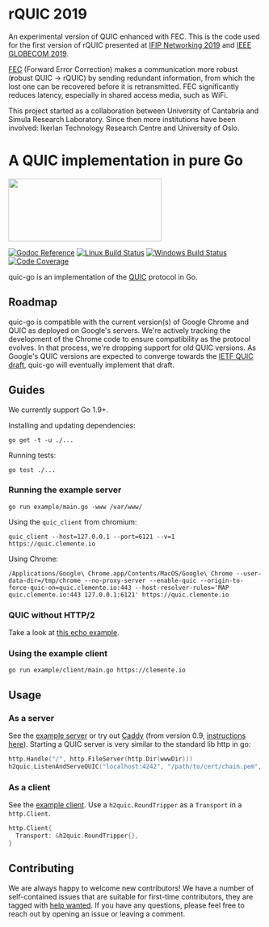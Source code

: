 # rQUIC 2019

An experimental version of QUIC enhanced with FEC. This is the code used for the first version of rQUIC presented at [IFIP Networking 2019](https://www.researchgate.net/publication/332802775_Poster_rQUIC_Integrating_FEC_with_QUIC_for_Robust_Wireless_Communications) and [IEEE GLOBECOM 2019](https://www.researchgate.net/publication/335096281_rQUIC_Integrating_FEC_with_QUIC_for_Robust_Wireless_Communications).

[FEC](https://en.wikipedia.org/wiki/Forward_error_correction) (Forward Error Correction) makes a communication more robust (**r**obust QUIC -> rQUIC) by sending redundant information, from which the lost one can be recovered before it is retransmitted. FEC significantly reduces latency, especially in shared access media, such as WiFi.

This project started as a collaboration between University of Cantabria and Simula Research Laboratory. Since then more institutions have been involved: Ikerlan Technology Research Centre and University of Oslo.

# A QUIC implementation in pure Go

<img src="docs/quic.png" width=303 height=124>

[![Godoc Reference](https://img.shields.io/badge/godoc-reference-blue.svg?style=flat-square)](https://godoc.org/github.com/lucas-clemente/quic-go)
[![Linux Build Status](https://img.shields.io/travis/lucas-clemente/quic-go/master.svg?style=flat-square&label=linux+build)](https://travis-ci.org/lucas-clemente/quic-go)
[![Windows Build Status](https://img.shields.io/appveyor/ci/lucas-clemente/quic-go/master.svg?style=flat-square&label=windows+build)](https://ci.appveyor.com/project/lucas-clemente/quic-go/branch/master)
[![Code Coverage](https://img.shields.io/codecov/c/github/lucas-clemente/quic-go/master.svg?style=flat-square)](https://codecov.io/gh/lucas-clemente/quic-go/)

quic-go is an implementation of the [QUIC](https://en.wikipedia.org/wiki/QUIC) protocol in Go.

## Roadmap

quic-go is compatible with the current version(s) of Google Chrome and QUIC as deployed on Google's servers. We're actively tracking the development of the Chrome code to ensure compatibility as the protocol evolves. In that process, we're dropping support for old QUIC versions.
As Google's QUIC versions are expected to converge towards the [IETF QUIC draft](https://github.com/quicwg/base-drafts), quic-go will eventually implement that draft.

## Guides

We currently support Go 1.9+.

Installing and updating dependencies:

    go get -t -u ./...

Running tests:

    go test ./...

### Running the example server

    go run example/main.go -www /var/www/

Using the `quic_client` from chromium:

    quic_client --host=127.0.0.1 --port=6121 --v=1 https://quic.clemente.io

Using Chrome:

    /Applications/Google\ Chrome.app/Contents/MacOS/Google\ Chrome --user-data-dir=/tmp/chrome --no-proxy-server --enable-quic --origin-to-force-quic-on=quic.clemente.io:443 --host-resolver-rules='MAP quic.clemente.io:443 127.0.0.1:6121' https://quic.clemente.io

### QUIC without HTTP/2

Take a look at [this echo example](example/echo/echo.go).

### Using the example client

    go run example/client/main.go https://clemente.io

## Usage

### As a server

See the [example server](example/main.go) or try out [Caddy](https://github.com/mholt/caddy) (from version 0.9, [instructions here](https://github.com/mholt/caddy/wiki/QUIC)). Starting a QUIC server is very similar to the standard lib http in go:

```go
http.Handle("/", http.FileServer(http.Dir(wwwDir)))
h2quic.ListenAndServeQUIC("localhost:4242", "/path/to/cert/chain.pem", "/path/to/privkey.pem", nil)
```

### As a client

See the [example client](example/client/main.go). Use a `h2quic.RoundTripper` as a `Transport` in a `http.Client`.

```go
http.Client{
  Transport: &h2quic.RoundTripper{},
}
```

## Contributing

We are always happy to welcome new contributors! We have a number of self-contained issues that are suitable for first-time contributors, they are tagged with [help wanted](https://github.com/lucas-clemente/quic-go/issues?q=is%3Aissue+is%3Aopen+label%3A%22help+wanted%22). If you have any questions, please feel free to reach out by opening an issue or leaving a comment.
